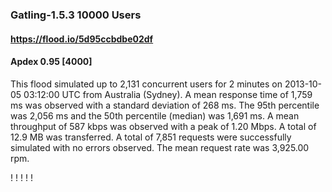 
### Gatling-1.5.3 10000 Users
#### https://flood.io/5d95ccbdbe02df
#### Apdex 0.95 [4000]
This flood simulated up to 2,131 concurrent users for 2 minutes on  2013-10-05 03:12:00 UTC from Australia (Sydney). A mean response time of 1,759 ms was observed with a standard deviation of 268 ms. The 95th percentile was 2,056 ms and the 50th percentile (median) was 1,691 ms. A mean throughput of 587 kbps was observed with a peak of 1.20 Mbps. A total of 12.9 MB was transferred. A total of 7,851 requests were successfully simulated with no errors observed. The mean request rate was 3,925.00 rpm. 

\![](./gc/5d95ccbdbe02df/tenured_size.jpg)
\![](./gc/5d95ccbdbe02df/collection_pause_time.jpg)
\![](./gc/5d95ccbdbe02df/cpu_real.jpg)
\![](./gc/5d95ccbdbe02df/promoted_size.jpg)
\![](./gc/5d95ccbdbe02df/young_size.jpg)

